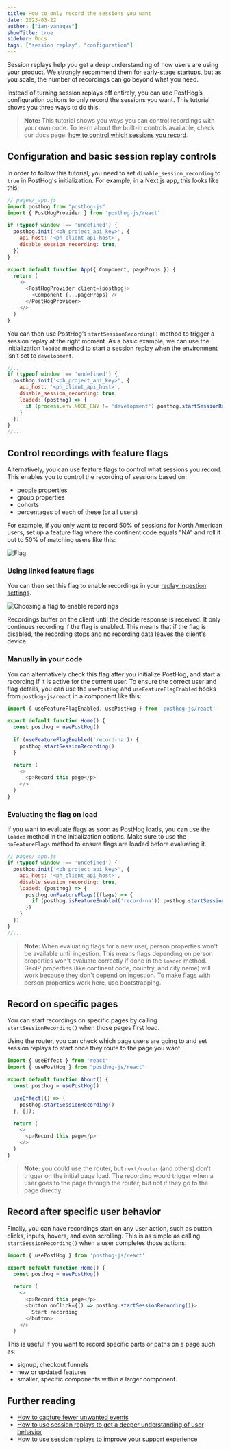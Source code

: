 ```yaml
---
title: How to only record the sessions you want
date: 2023-03-22
author: ["ian-vanagas"]
showTitle: true
sidebar: Docs
tags: ["session replay", "configuration"]
---
```


Session replays help you get a deep understanding of how users are using your product. We strongly recommend them for [early-stage startups](/blog/early-stage-analytics), but as you scale, the number of recordings can go beyond what you need.

Instead of turning session replays off entirely, you can use PostHog’s configuration options to only record the sessions you want. This tutorial shows you three ways to do this. 

> **Note:** This tutorial shows you ways you can control recordings with your own code. To learn about the built-in controls available, check our docs page: [how to control which sessions you record](https://posthog.com/docs/session-replay/how-to-control-which-sessions-you-record).

## Configuration and basic session replay controls

In order to follow this tutorial, you need to set `disable_session_recording` to `true` in PostHog's initialization. For example, in a Next.js app, this looks like this:

```js
// pages/_app.js
import posthog from "posthog-js"
import { PostHogProvider } from 'posthog-js/react'

if (typeof window !== 'undefined') {
  posthog.init('<ph_project_api_key>', {
    api_host: '<ph_client_api_host>',
    disable_session_recording: true,
  })
}

export default function App({ Component, pageProps }) {
  return (
    <>
      <PostHogProvider client={posthog}>
        <Component {...pageProps} />
      </PostHogProvider>
    </>
  )
}
```

You can then use PostHog’s `startSessionRecording()` method to trigger a session replay at the right moment. As a basic example, we can use the initialization `loaded` method to start a session replay when the environment isn’t set to `development`.

```js
//...
if (typeof window !== 'undefined') {
  posthog.init('<ph_project_api_key>', {
    api_host: '<ph_client_api_host>',
    disable_session_recording: true,
    loaded: (posthog) => {
      if (process.env.NODE_ENV != 'development') posthog.startSessionRecording()
    }
  })
}
//...
```

## Control recordings with feature flags

Alternatively, you can use feature flags to control what sessions you record. This enables you to control the recording of sessions based on: 

- people properties
- group properties
- cohorts
- percentages of each of these (or all users)

For example, if you only want to record 50% of sessions for North American users, set up a feature flag where the continent code equals "NA" and roll it out to 50% of matching users like this:

![Flag](../images/tutorials/limit-session-recordings/flag.png)

### Using linked feature flags

You can then set this flag to enable recordings in your [replay ingestion settings]( https://us.posthog.com/settings/project-replay#replay-ingestion).

![Choosing a flag to enable recordings](../images/docs/session-replay/select-replay-control-flag.png)

Recordings buffer on the client until the decide response is received. It only continues recording if the flag is enabled. This means that if the flag is disabled, the recording stops and no recording data leaves the client's device.

### Manually in your code

You can alternatively check this flag after you initialize PostHog, and start a recording if it is active for the current user. To ensure the correct user and flag details, you can use the `usePostHog` and `useFeatureFlagEnabled` hooks from `posthog-js/react` in a component like this:

```js
import { useFeatureFlagEnabled, usePostHog } from 'posthog-js/react'

export default function Home() {
  const posthog = usePostHog()
  
  if (useFeatureFlagEnabled('record-na')) {
    posthog.startSessionRecording()
  }

  return (
    <>
      <p>Record this page</p>
    </>
  )
}
```

### Evaluating the flag on load

If you want to evaluate flags as soon as PostHog loads, you can use the `loaded` method in the initialization options. Make sure to use the `onFeatureFlags` method to ensure flags are loaded before evaluating it.

```js
// pages/_app.js
if (typeof window !== 'undefined') {
  posthog.init('<ph_project_api_key>', {
    api_host: '<ph_client_api_host>',
    disable_session_recording: true,
    loaded: (posthog) => {
      posthog.onFeatureFlags((flags) => {
        if (posthog.isFeatureEnabled('record-na')) posthog.startSessionRecording()
      })
    }
  })
}
//...
```

> **Note:** When evaluating flags for a new user, person properties won't be available until ingestion. This means flags depending on person properties won't evaluate correctly if done in the `loaded` method. GeoIP properties (like continent code, country, and city name) will work because they don't depend on ingestion. To make flags with person properties work here, use bootstrapping.

## Record on specific pages

You can start recordings on specific pages by calling `startSessionRecording()` when those pages first load.

Using the router, you can check which page users are going to and set session replays to start once they route to the page you want.

```js
import { useEffect } from "react"
import { usePostHog } from "posthog-js/react"

export default function About() {
  const posthog = usePostHog()

  useEffect(() => {
    posthog.startSessionRecording()
  }, []);

  return (
    <>
      <p>Record this page</p>
    </>
  )
}
```

> **Note:** you could use the router, but `next/router` (and others) don’t trigger on the initial page load. The recording would trigger when a user goes to the page through the router, but not if they go to the page directly.

## Record after specific user behavior

Finally, you can have recordings start on any user action, such as button clicks, inputs, hovers, and even scrolling. This is as simple as calling `startSessionRecording()` when a user completes those actions.

```js
import { usePostHog } from 'posthog-js/react'

export default function Home() {
  const posthog = usePostHog()

  return (
    <>
      <p>Record this page</p>
      <button onClick={() => posthog.startSessionRecording()}>
        Start recording
      </button>
    </>
  )
```

This is useful if you want to record specific parts or paths on a page such as:

- signup, checkout funnels
- new or updated features
- smaller, specific components within a larger component.

## Further reading

- [How to capture fewer unwanted events](/tutorials/fewer-unwanted-events)
- [How to use session replays to get a deeper understanding of user behavior](/tutorials/explore-insights-session-recordings)
- [How to use session replays to improve your support experience](/tutorials/session-recordings-for-support)